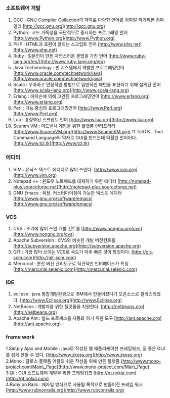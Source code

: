 ### 소프트웨어 개발

1. GCC : GNU Compiler Collection의 약자로 다양한 언어를 컴파일 하기위한 컴파일러 [http://gcc.gnu.org](http://gcc.gnu.org)
2. Python : 코드 가독성을 극단적으로 중시하는 프로그래밍 언어 [http://www.Python.org](http://www.Python.org) 
3. PHP : HTML과 호환이 잘되는 스크립트 언어 [http://www.php.net](http://www.php.net)
4. Ruby : 일본인이 만든 자연스러운 문법을 가진 언어 [http://www.ruby-lang.org/en/](http://www.ruby-lang.org/en/)
5. Java Techonology : 썬 시스템에서 개발한 프로그래밍언어 [http://www.oracle.com/technetwork/java](http://www.oracle.com/technetwork/java)
6. Scala : 우아하고 안정적인 방법으로 일반적인 패턴을 표현하기 위해 설계된 언어 [http://www.scala-lang.org](http://www.scala-lang.org)
7. Erlang : 에릭슨에 의해 고안된 프로그래밍언어 [http://www.erlang.org](http://www.erlang.org)
8. Perl : 기능 중심의 포르그래밍언어 [http://www.Perl.org](http://www.Perl.org)
9. Lua : 경량화된 스크립트 언어 [http://www.lua.org](http://www.lua.org)
10. Scumm VM : 어드벤처 게임을 위한 플랫폼 인터프리터 [http://www.ScummVM.org](http://www.ScummVM.org)
    11.Tcl/TK : Tool Command Language의 약자로 GUI를 만드는데 탁월한 언어이다. [http://www.tcl.tk](http://www.tcl.tk)

### 에디터

1. VIM : 유닉스 텍스트 에디터로 많이 쓰인다. [http://www.vim.org](http://www.vim.org)
2. Notepad ++ : 윈도우 노트패드를 대체하기 위한 에디터 [http://notepad-plus.sourceforge.net](http://notepad-plus.sourceforge.net)
3. GNU Emacs : 확장, 커스터마이징이 가능한 텍스트 에디터 [http://www.gnu.org/software/emacs](http://www.gnu.org/software/emacs)

### VCS

1. CVS : 초기에 많이 쓰인 개발 컨트롤 [http://www.nongnu.org/cvs](http://www.nongnu.org/cvs)
2. Apache Subversion : CVS와 비슷한 개발 버전컨트롤 [http://subversion.apache.org](http://subversion.apache.org)
3. GIT : 가장 많이 쓰이는 VCS로 속도가 아주 빠른 것이 특징이다. [http://git-scm.com](http://git-scm.com)
4. Mercurial : 분산 버전 관리도구로 직관적인 인터페이스가 특징 [http://mercurial.selenic.com](http://mercurial.selenic.com)

### IDE

1. eclipse : java 통합개발환경으로 IBM에서 만들어졌다가 오픈소스로 릴리스되었다. [http://www.Eclipse.org](http://www.Eclipse.org)
2. NetBeans : 개발자를 위한 플랫폼을 지원한다. [http://netbeans.org](http://netbeans.org)
3. Apache Ant : 빌드 프로세스를 자동화 하기 위한 도구 [http://ant.apache.org](http://ant.apache.org)

### frame work

1.Simply Ajax and Mobile : java로 작성된 웹 애플리케이션 프레임워크, 질 좋은 GUI를 쉽게 만들 수 있다. [http://www.zkoss.org](http://www.zkoss.org)  
2.Mono : 클로스 플랫폼 어플의 쉬운 작성을 위해 만든 플랫폼 [http://www.mono-project.com/Main\_Page](http://www.mono-project.com/Main_Page)  
3.Qt : GUI 소프트웨어 개발을 위한 프레임워크 [http://qt.nokia.com](http://qt.nokia.com)  
4.Ruby on Rails : 애자일 방식으로 사용될 목적으로 만들어진 프레임 워크 [http://www.rubyonrails.org](http://www.rubyonrails.org)

